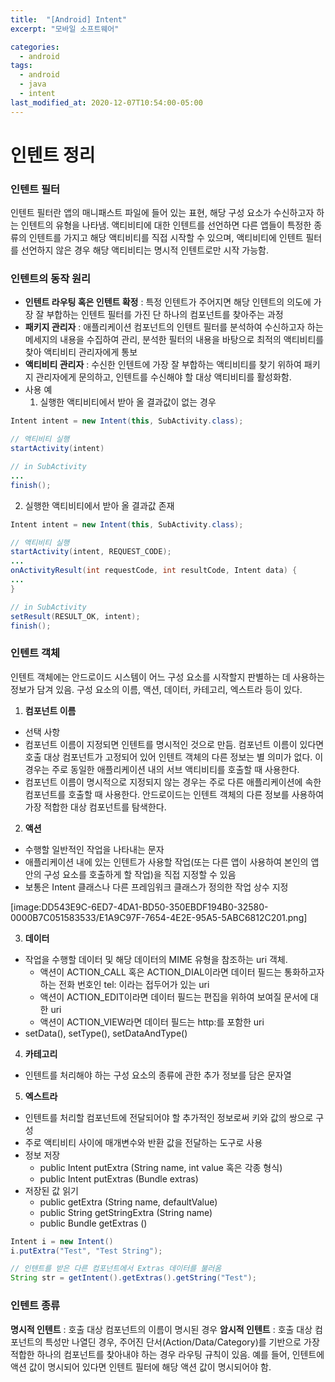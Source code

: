 ```yaml
---
title:  "[Android] Intent"
excerpt: "모바일 소프트웨어"

categories:
  - android
tags:
  - android
  - java
  - intent
last_modified_at: 2020-12-07T10:54:00-05:00
---
```


# 인텐트 정리
### 인텐트 필터
인텐트 필터란 앱의 매니패스트 파일에 들어 있는 표현, 해당 구성 요소가 수신하고자 하는 인텐트의 유형을 나타냄. 액티비티에 대한 인텐트를 선언하면 다른 앱들이 특정한 종류의 인텐트를 가지고 해당 액티비티를 직접 시작할 수 있으며, 액티비티에 인텐트 필터를 선언하지 않은 경우 해당 액티비티는 명시적 인텐트로만 시작 가능함.

### 인텐트의 동작 원리
* **인텐트 라우팅 혹은 인텐트 확정** : 특정 인텐트가 주어지면 해당 인텐트의 의도에 가장 잘 부합하는 인텐트 필터를 가진 단 하나의 컴포넌트를 찾아주는 과정
* **패키지 관리자** : 애플리케이션 컴포넌트의 인텐트 필터를 분석하여 수신하고자 하는 메세지의 내용을 수집하여 관리, 분석한 필터의 내용을 바탕으로 최적의 액티비티를 찾아 액티비티 관리자에게 통보
* **액티비티 관리자** : 수신한 인텐트에 가장 잘 부합하는 액티비티를 찾기 위하여 패키지 관리자에게 문의하고, 인텐트를 수신해야 할 대상 액티비티를 활성화함.
* 사용 예
	1. 실행한 액티비티에서 받아 올 결과값이 없는 경우  
```java
Intent intent = new Intent(this, SubActivity.class);

// 액티비티 실행
startActivity(intent)
```

```java
// in SubActivity
...
finish();
```  

2. 실행한 액티비티에서 받아 올 결과값 존재  
	
```java
Intent intent = new Intent(this, SubActivity.class);

// 액티비티 실행
startActivity(intent, REQUEST_CODE);
...
onActivityResult(int requestCode, int resultCode, Intent data) {
...
}
```

```java
// in SubActivity
setResult(RESULT_OK, intent);
finish();
```

### 인텐트 객체
인텐트 객체에는 안드로이드 시스템이 어느 구성 요소를 시작할지 판별하는 데 사용하는 정보가 담겨 있음.  구성 요소의 이름, 액션, 데이터, 카테고리, 엑스트라 등이 있다.
1. **컴포넌트 이름**
* 선택 사항
* 컴포넌트 이름이 지정되면 인텐트를 명시적인 것으로 만듬. 컴포넌트 이름이 있다면 호출 대상 컴포넌트가 고정되어 있어 인텐트 객체의 다른 정보는 별 의미가 없다.  이 경우는 주로 동일한 애플리케이션 내의 서브 액티비티를 호출할 때 사용한다.
* 컴포넌트 이름이 명시적으로 지정되지 않는 경우는 주로 다른 애플리케이션에 속한 컴포넌트를 호출할 때 사용한다. 안드로이드는 인텐트 객체의 다른 정보를 사용하여 가장 적합한 대상 컴포넌트를 탐색한다. 

2. **액션**
* 수행할 일반적인 작업을 나타내는 문자
* 애플리케이션 내에 있는 인텐트가 사용할 작업(또는 다른 앱이 사용하여 본인의 앱 안의 구성 요소를 호출하게 할 작업)을 직접 지정할 수 있음
* 보통은 Intent 클래스나 다른 프레임워크 클래스가 정의한 작업 상수 지정

[image:DD543E9C-6ED7-4DA1-BD50-350EBDF194B0-32580-0000B7C051583533/E1A9C97F-7654-4E2E-95A5-5ABC6812C201.png]

3. **데이터**
* 작업을 수행할 데이터 및 해당 데이터의 MIME 유형을 참조하는 uri 객체. 
	* 액션이 ACTION_CALL 혹은 ACTION_DIAL이라면 데이터 필드는 통화하고자 하는 전화 번호인 tel: 이라는 접두어가 있는 uri
	* 액션이 ACTION_EDIT이라면 데이터 필드는 편집을 위하여 보여질 문서에 대한 uri
	* 액션이 ACTION_VIEW라면 데이터 필드는 http:를 포함한 uri
* setData(), setType(), setDataAndType()

4. **카테고리** 
* 인텐트를 처리해야 하는 구성 요소의 종류에 관한 추가 정보를 담은 문자열

5. **엑스트라**
* 인텐트를 처리할 컴포넌트에 전달되어야 할 추가적인 정보로써 키와 값의 쌍으로 구성
* 주로 액티비티 사이에 매개변수와 반환 값을 전달하는 도구로 사용
* 정보 저장
	* public Intent putExtra (String name, int value 혹은 각종 형식)
	* public Intent putExtras (Bundle extras)
* 저장된 값 읽기
	* public <type> get<Type>Extra (String name, <type> defaultValue)
	* public String getStringExtra (String name)
	* public Bundle getExtras ()  
	
```java
Intent i = new Intent()
i.putExtra("Test", "Test String");

// 인텐트를 받은 다른 컴포넌트에서 Extras 데이터를 불러옴
String str = getIntent().getExtras().getString("Test");
```

### 인텐트 종류  
**명시적 인텐트** : 호출 대상 컴포넌트의 이름이 명시된 경우
**암시적 인텐트** : 호출 대상 컴포넌트의 특성만 나열딘 경우, 주어진 단서(Action/Data/Category)를 기반으로 가장 적합한 하나의 컴포넌트를 찾아내야 하는 경우 라우팅 규칙이 있음. 예를 들어, 인텐트에 액션 값이 명시되어 있다면 인텐트 필터에 해당 액션 값이 명시되어야 함.
